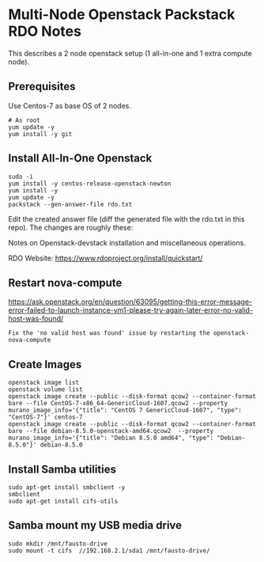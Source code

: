 # Multi-Node Openstack Packstack RDO Notes

This describes a 2 node openstack setup (1 all-in-one and 1 extra compute node).

## Prerequisites
Use Centos-7 as base OS of 2 nodes.

```
# As root
yum update -y
yum install -y git
```

## Install All-In-One Openstack
```
sudo -i
yum install -y centos-release-openstack-newton
yum install -y
yum update -y
packstack --gen-answer-file rdo.txt
```

Edit the created answer file (diff the generated file with the rdo.txt in this repo).  The changes are roughly these:







Notes on Openstack-devstack installation and miscellaneous operations.

RDO Website: https://www.rdoproject.org/install/quickstart/

## Restart nova-compute
https://ask.openstack.org/en/question/63095/getting-this-error-message-error-failed-to-launch-instance-vm1-please-try-again-later-error-no-valid-host-was-found/
```
Fix the 'no valid host was found' issue by restarting the openstack-nova-compute
```

## Create Images
```
openstack image list
openstack volume list
openstack image create --public --disk-format qcow2 --container-format bare --file CentOS-7-x86_64-GenericCloud-1607.qcow2 --property murano_image_info='{"title": "CentOS 7 GenericCloud-1607", "type": "CentOS-7"}' centos-7
openstack image create --public --disk-format qcow2 --container-format bare --file debian-8.5.0-openstack-amd64.qcow2  --property murano_image_info='{"title": "Debian 8.5.0 amd64", "type": "Debian-8.5.0"}' debian-8.5.0
```

## Install Samba utilities
```
sudo apt-get install smbclient -y
smbclient
sudo apt-get install cifs-utils
```

## Samba mount my USB media drive
```
sudo mkdir /mnt/fausto-drive
sudo mount -t cifs  //192.168.2.1/sda1 /mnt/fausto-drive/
```
